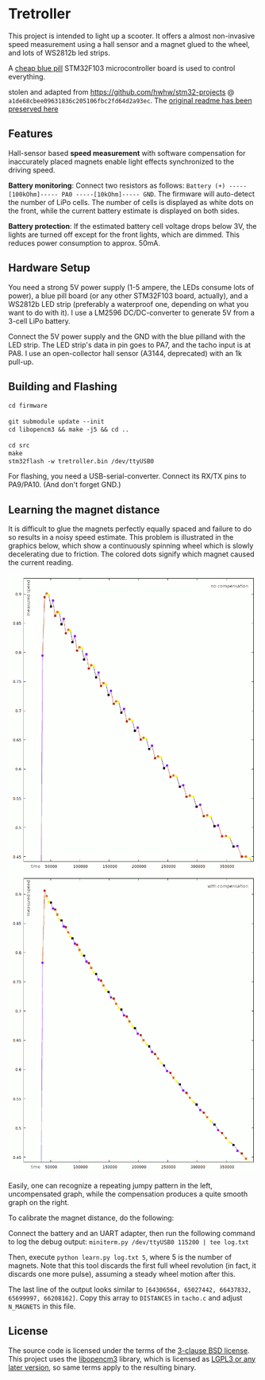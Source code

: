 Tretroller
==========

This project is intended to light up a scooter. It offers a almost non-invasive
speed measurement using a hall sensor and a magnet glued to the wheel,
and lots of WS2812b led strips.

A [cheap blue pill](https://hackaday.com/2017/03/30/the-2-32-bit-arduino-with-debugging/)
STM32F103 microcontroller board is used to control everything.

stolen and adapted from https://github.com/hwhw/stm32-projects @ `a1de68cbee09631836c205106fbc2fd64d2a93ec`.
The [original readme has been preserved here](firmware/readme_orig.md)

Features
--------

Hall-sensor based **speed measurement** with software compensation for inaccurately placed magnets enable
light effects synchronized to the driving speed.

**Battery monitoring**: Connect two resistors as follows: `Battery (+) -----[100kOhm]----- PA0 -----[10kOhm]----- GND`.
The firmware will auto-detect the number of LiPo cells. The number of cells is displayed as white dots on the front,
while the current battery estimate is displayed on both sides.

**Battery protection**: If the estimated battery cell voltage drops below 3V, the lights are turned off except for
the front lights, which are dimmed. This reduces power consumption to approx. 50mA.


Hardware Setup
--------------

You need a strong 5V power supply (1-5 ampere, the LEDs consume lots of power), a
blue pill board (or any other STM32F103 board, actually), and a WS2812b LED strip
(preferably a waterproof one, depending on what you want to do with it).
I use a LM2596 DC/DC-converter to generate 5V from a 3-cell LiPo battery.

Connect the 5V power supply and the GND with the blue pilland with the LED strip.
The LED strip's data in pin goes to PA7, and the tacho input is at PA8.
I use an open-collector hall sensor (A3144, deprecated) with an 1k pull-up.


Building and Flashing
---------------------

```
cd firmware

git submodule update --init
cd libopencm3 && make -j5 && cd ..

cd src
make
stm32flash -w tretroller.bin /dev/ttyUSB0
```

For flashing, you need a USB-serial-converter. Connect its RX/TX pins to PA9/PA10.
(And don't forget GND.)


Learning the magnet distance
----------------------------

It is difficult to glue the magnets perfectly equally spaced and failure to do so
results in a noisy speed estimate. This problem is illustrated in the graphics below,
which show a continuously spinning wheel which is slowly decelerating due to friction.
The colored dots signify which magnet caused the current reading.

![uncompensated](img/uncompensated.png) ![compensated](img/compensated.png)

Easily, one can recognize a repeating jumpy pattern in the left, uncompensated graph,
while the compensation produces a quite smooth graph on the right.

To calibrate the magnet distance, do the following:

Connect the battery and an UART adapter, then run the following command to log the
debug output: `miniterm.py /dev/ttyUSB0 115200 | tee log.txt`

Then, execute `python learn.py log.txt 5`, where 5 is the number of magnets. Note that
this tool discards the first full wheel revolution (in fact, it discards one more pulse),
assuming a steady wheel motion after this.

The last line of the output looks similar to `[64306564, 65027442, 66437832, 65699997, 66208162]`.
Copy this array to `DISTANCES` in `tacho.c` and adjust `N_MAGNETS` in this file.

License
-------

The source code is licensed under the terms of the
[3-clause BSD license](https://opensource.org/licenses/BSD-3-Clause).
This project uses the [libopencm3](https://libopencm3.org/) library, which is
licensed as [LGPL3 or any later version](https://www.gnu.org/licenses/lgpl-3.0.en.html),
so same terms apply to the resulting binary.
